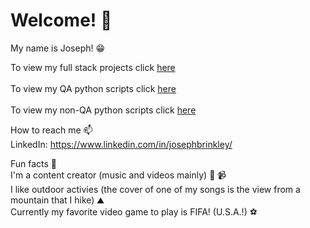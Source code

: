 <h1> Welcome! 👋 </h1>

<!--
Here are some ideas to get you started:

- 🔭 I’m currently working on ...
- 🌱 I’m currently learning ...
- 👯 I’m looking to collaborate on ...
- 🤔 I’m looking for help with ...
- 💬 Ask me about ...
- 📫 How to reach me: ...
- 😄 Pronouns: ...
- ⚡ Fun fact: ...
-->

My name is Joseph! 😁

To view my full stack projects click [here](https://github.com/josephbjr3/vscode_full_stack) <br> <br>
To view my QA python scripts click [here](https://github.com/josephbjr3/QA_automation) <br> <br>
To view my non-QA python scripts click [here](https://github.com/josephbjr3/api_python_scripts) <br>

How to reach me 📫  <br>
LinkedIn: https://www.linkedin.com/in/josephbrinkley/

Fun facts 🕺 <br>
I'm a content creator (music and videos mainly) 🎸 📹 <br>
I like outdoor activies (the cover of one of my songs is the view from a mountain that I hike) ⛰️ <br>
Currently my favorite video game to play is FIFA! (U.S.A.!) ⚽️
